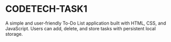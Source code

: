# CODETECH-TASK1
A simple and user-friendly To-Do List application built with HTML, CSS, and JavaScript. Users can add, delete, and store tasks with persistent local storage.
